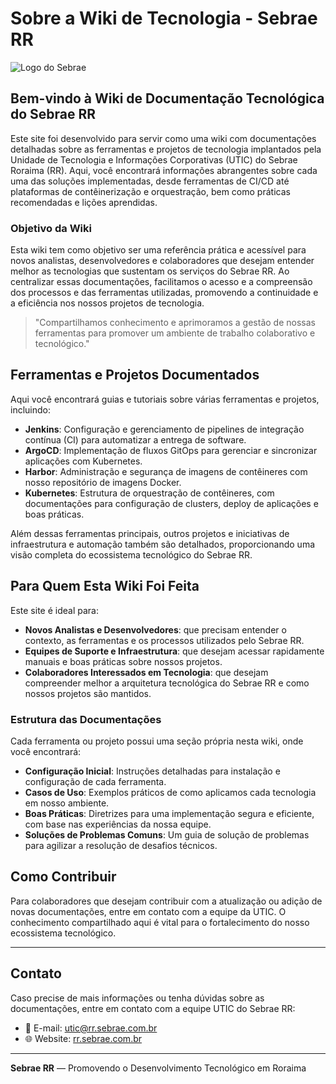 # Sobre a Wiki de Tecnologia - Sebrae RR

![Logo do Sebrae](https://upload.wikimedia.org/wikipedia/commons/thumb/7/79/Sebrae_logo.svg/1200px-Sebrae_logo.svg.png)

## Bem-vindo à Wiki de Documentação Tecnológica do Sebrae RR

Este site foi desenvolvido para servir como uma wiki com documentações detalhadas sobre as ferramentas e projetos de tecnologia implantados pela Unidade de Tecnologia e Informações Corporativas (UTIC) do Sebrae Roraima (RR). Aqui, você encontrará informações abrangentes sobre cada uma das soluções implementadas, desde ferramentas de CI/CD até plataformas de contêinerização e orquestração, bem como práticas recomendadas e lições aprendidas.

### Objetivo da Wiki

Esta wiki tem como objetivo ser uma referência prática e acessível para novos analistas, desenvolvedores e colaboradores que desejam entender melhor as tecnologias que sustentam os serviços do Sebrae RR. Ao centralizar essas documentações, facilitamos o acesso e a compreensão dos processos e das ferramentas utilizadas, promovendo a continuidade e a eficiência nos nossos projetos de tecnologia.

> "Compartilhamos conhecimento e aprimoramos a gestão de nossas ferramentas para promover um ambiente de trabalho colaborativo e tecnológico."

## Ferramentas e Projetos Documentados

Aqui você encontrará guias e tutoriais sobre várias ferramentas e projetos, incluindo:

- **Jenkins**: Configuração e gerenciamento de pipelines de integração contínua (CI) para automatizar a entrega de software.
- **ArgoCD**: Implementação de fluxos GitOps para gerenciar e sincronizar aplicações com Kubernetes.
- **Harbor**: Administração e segurança de imagens de contêineres com nosso repositório de imagens Docker.
- **Kubernetes**: Estrutura de orquestração de contêineres, com documentações para configuração de clusters, deploy de aplicações e boas práticas.

Além dessas ferramentas principais, outros projetos e iniciativas de infraestrutura e automação também são detalhados, proporcionando uma visão completa do ecossistema tecnológico do Sebrae RR.

## Para Quem Esta Wiki Foi Feita

Este site é ideal para:

- **Novos Analistas e Desenvolvedores**: que precisam entender o contexto, as ferramentas e os processos utilizados pelo Sebrae RR.
- **Equipes de Suporte e Infraestrutura**: que desejam acessar rapidamente manuais e boas práticas sobre nossos projetos.
- **Colaboradores Interessados em Tecnologia**: que desejam compreender melhor a arquitetura tecnológica do Sebrae RR e como nossos projetos são mantidos.

### Estrutura das Documentações

Cada ferramenta ou projeto possui uma seção própria nesta wiki, onde você encontrará:

- **Configuração Inicial**: Instruções detalhadas para instalação e configuração de cada ferramenta.
- **Casos de Uso**: Exemplos práticos de como aplicamos cada tecnologia em nosso ambiente.
- **Boas Práticas**: Diretrizes para uma implementação segura e eficiente, com base nas experiências da nossa equipe.
- **Soluções de Problemas Comuns**: Um guia de solução de problemas para agilizar a resolução de desafios técnicos.

## Como Contribuir

Para colaboradores que desejam contribuir com a atualização ou adição de novas documentações, entre em contato com a equipe da UTIC. O conhecimento compartilhado aqui é vital para o fortalecimento do nosso ecossistema tecnológico.

---

## Contato

Caso precise de mais informações ou tenha dúvidas sobre as documentações, entre em contato com a equipe UTIC do Sebrae RR:

- 📧 E-mail: utic@rr.sebrae.com.br
- 🌐 Website: [rr.sebrae.com.br](https://www.rr.sebrae.com.br)

---

**Sebrae RR** — Promovendo o Desenvolvimento Tecnológico em Roraima

